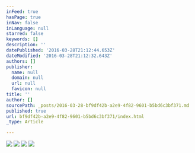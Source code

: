```yaml
---
inFeed: true
hasPage: true
inNav: false
inLanguage: null
starred: false
keywords: []
description: ''
datePublished: '2016-03-28T21:12:44.653Z'
dateModified: '2016-03-28T21:12:32.643Z'
authors: []
publisher:
  name: null
  domain: null
  url: null
  favicon: null
title: ''
author: []
sourcePath: _posts/2016-03-28-bf9df42b-a2e9-4f82-9601-b5bd6c3bf371.md
published: true
url: bf9df42b-a2e9-4f82-9601-b5bd6c3bf371/index.html
_type: Article

---
```

![](https://the-grid-user-content.s3-us-west-2.amazonaws.com/9185f76e-499f-4273-bd25-0299c9dcee98.jpg)
![](https://the-grid-user-content.s3-us-west-2.amazonaws.com/609e9477-586c-48c0-abb5-5a6c6e128c36.png)
![](https://the-grid-user-content.s3-us-west-2.amazonaws.com/b5f14d51-b76f-487e-83ba-6edb75e76cd1.jpg)
![](https://the-grid-user-content.s3-us-west-2.amazonaws.com/4c9df9ac-631e-4e11-a2c5-815a3d1e1f56.jpg)